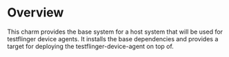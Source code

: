 # Overview

This charm provides the base system for a host system that will be used
for testflinger device agents. It installs the base dependencies and
provides a target for deploying the testflinger-device-agent on top of.
